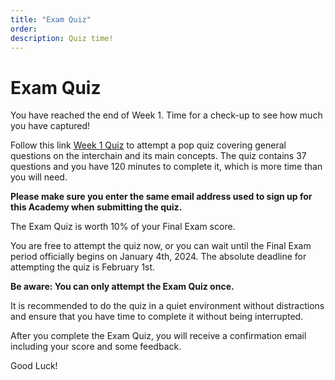 ```yaml
---
title: "Exam Quiz"
order:
description: Quiz time!
---
```


# Exam Quiz

You have reached the end of Week 1. Time for a check-up to see how much you have captured!

Follow this link [Week 1 Quiz](https://hr.gs/ida-c5-week1-quiz) to attempt a pop quiz covering general questions on the interchain and its main concepts. The quiz contains 37 questions and you have 120 minutes to complete it, which is more time than you will need.

**Please make sure you enter the same email address used to sign up for this Academy when submitting the quiz.**

<HighlightBox type="note">

The Exam Quiz is worth 10% of your Final Exam score. 

You are free to attempt the quiz now, or you can wait until the Final Exam period officially begins on January 4th, 2024. The absolute deadline for attempting the quiz is February 1st.

</HighlightBox>

<HighlightBox type="warn">

**Be aware: You can only attempt the Exam Quiz once.**

It is recommended to do the quiz in a quiet environment without distractions and ensure that you have time to complete it without being interrupted.

</HighlightBox>

After you complete the Exam Quiz, you will receive a confirmation email including your score and some feedback.

Good Luck!
